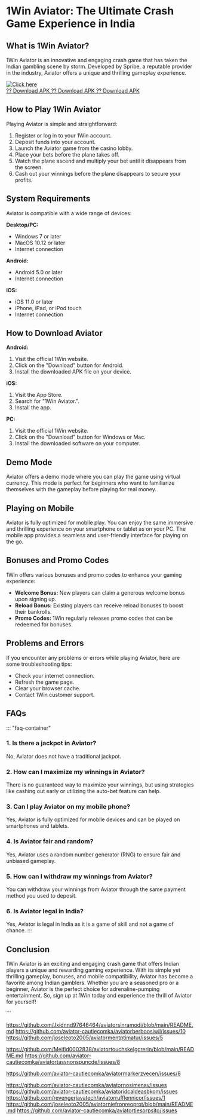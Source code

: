 # 1Win Aviator: The Ultimate Crash Game Experience in India

## What is 1Win Aviator?

1Win Aviator is an innovative and engaging crash game that has taken the
Indian gambling scene by storm. Developed by Spribe, a reputable
provider in the industry, Aviator offers a unique and thrilling gameplay
experience.

[![Click
here](https://readscoops.com/wp-content/uploads/2023/03/Readscoop-aviator-1-1.jpg)](https://traff.sbs/deff)\
[?? Download APK ?? Download APK ?? Download
APK](https://traff.sbs/deff)

## How to Play 1Win Aviator

Playing Aviator is simple and straightforward:

1.  Register or log in to your 1Win account.
2.  Deposit funds into your account.
3.  Launch the Aviator game from the casino lobby.
4.  Place your bets before the plane takes off.
5.  Watch the plane ascend and multiply your bet until it disappears
    from the screen.
6.  Cash out your winnings before the plane disappears to secure your
    profits.

## System Requirements

Aviator is compatible with a wide range of devices:

**Desktop/PC:**

-   Windows 7 or later
-   MacOS 10.12 or later
-   Internet connection

**Android:**

-   Android 5.0 or later
-   Internet connection

**iOS:**

-   iOS 11.0 or later
-   iPhone, iPad, or iPod touch
-   Internet connection

## How to Download Aviator

**Android:**

1.  Visit the official 1Win website.
2.  Click on the "Download" button for Android.
3.  Install the downloaded APK file on your device.

**iOS:**

1.  Visit the App Store.
2.  Search for "1Win Aviator.".
3.  Install the app.

**PC:**

1.  Visit the official 1Win website.
2.  Click on the "Download" button for Windows or Mac.
3.  Install the downloaded software on your computer.

## Demo Mode

Aviator offers a demo mode where you can play the game using virtual
currency. This mode is perfect for beginners who want to familiarize
themselves with the gameplay before playing for real money.

## Playing on Mobile

Aviator is fully optimized for mobile play. You can enjoy the same
immersive and thrilling experience on your smartphone or tablet as on
your PC. The mobile app provides a seamless and user-friendly interface
for playing on the go.

## Bonuses and Promo Codes

1Win offers various bonuses and promo codes to enhance your gaming
experience:

-   **Welcome Bonus:** New players can claim a generous welcome bonus
    upon signing up.
-   **Reload Bonus:** Existing players can receive reload bonuses to
    boost their bankrolls.
-   **Promo Codes:** 1Win regularly releases promo codes that can be
    redeemed for bonuses.

## Problems and Errors

If you encounter any problems or errors while playing Aviator, here are
some troubleshooting tips:

-   Check your internet connection.
-   Refresh the game page.
-   Clear your browser cache.
-   Contact 1Win customer support.

## FAQs

::: \"faq-container\"
### 1. Is there a jackpot in Aviator?

No, Aviator does not have a traditional jackpot.

### 2. How can I maximize my winnings in Aviator?

There is no guaranteed way to maximize your winnings, but using
strategies like cashing out early or utilizing the auto-bet feature can
help.

### 3. Can I play Aviator on my mobile phone?

Yes, Aviator is fully optimized for mobile devices and can be played on
smartphones and tablets.

### 4. Is Aviator fair and random?

Yes, Aviator uses a random number generator (RNG) to ensure fair and
unbiased gameplay.

### 5. How can I withdraw my winnings from Aviator?

You can withdraw your winnings from Aviator through the same payment
method you used to deposit.

### 6. Is Aviator legal in India?

Yes, Aviator is legal in India as it is a game of skill and not a game
of chance.
:::

## Conclusion

1Win Aviator is an exciting and engaging crash game that offers Indian
players a unique and rewarding gaming experience. With its simple yet
thrilling gameplay, bonuses, and mobile compatibility, Aviator has
become a favorite among Indian gamblers. Whether you are a seasoned pro
or a beginner, Aviator is the perfect choice for adrenaline-pumping
entertainment. So, sign up at 1Win today and experience the thrill of
Aviator for yourself!

\`\`\`

https://github.com/Jxidnnd97646464/aviatorsinramodi/blob/main/README.md
https://github.com/aviator-cautiecomka/aviatorberboosiwil/issues/10
https://github.com/joseleoto2005/aviatormentptimatur/issues/5

https://github.com/Meifid0002838/aviatortouchskelgcrerin/blob/main/README.md
https://github.com/aviator-cautiecomka/aviatortassnonspuncde/issues/8


https://github.com/aviator-cautiecomka/aviatormarkerzvecen/issues/8

https://github.com/aviator-cautiecomka/aviatornosimenav/issues
https://github.com/aviator-cautiecomka/aviatoridcaldeasbkom/issues
https://github.com/revengerjavatech/aviatorrufflennicor/issues/1
https://github.com/joseleoto2005/aviatorniefronreoprot/blob/main/README.md
https://github.com/aviator-cautiecomka/aviatortiesorpsito/issues
